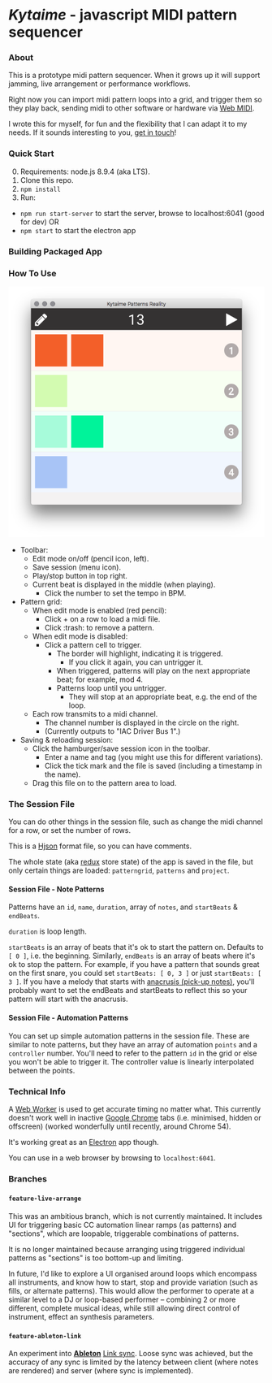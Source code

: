 # *Kytaime* - javascript MIDI pattern sequencer

### About
This is a prototype midi pattern sequencer. When it grows up it will support jamming, live arrangement or performance workflows.

Right now you can import midi pattern loops into a grid, and trigger them so they play back, sending midi to other software or hardware via [Web MIDI](https://webaudio.github.io/web-midi-api/).

I wrote this for myself, for fun and the flexibility that I can adapt it to my needs. If it sounds interesting to you, [get in touch](mailto:kytaime@cartoonbeats.com)! 

### Quick Start
0. Requirements: node.js 8.9.4 (aka LTS). 
1. Clone this repo.
2. `npm install`
3. Run:
  - `npm run start-server` to start the server, browse to localhost:6041 (good for dev) OR
  - `npm start` to start the electron app

### Building Packaged App


### How To Use
![screenshot](doc/kytaime-screenshot.png)

- Toolbar:
  - Edit mode on/off (pencil icon, left).
  - Save session (menu icon).
  - Play/stop button in top right.
  - Current beat is displayed in the middle (when playing).
    - Click the number to set the tempo in BPM.
- Pattern grid:
  - When edit mode is enabled (red pencil):
    - Click + on a row to load a midi file.
    - Click :trash: to remove a pattern.
  - When edit mode is disabled:
    - Click a pattern cell to trigger. 
      - The border will highlight, indicating it is triggered.
        - If you click it again, you can untrigger it.
      - When triggered, patterns will play on the next appropriate beat; for example, mod 4.
      - Patterns loop until you untrigger.
        - They will stop at an appropriate beat, e.g. the end of the loop.
  - Each row transmits to a midi channel.
    - The channel number is displayed in the circle on the right.
    - (Currently outputs to "IAC Driver Bus 1".)
- Saving & reloading session:
  - Click the hamburger/save session icon in the toolbar.
    - Enter a name and tag (you might use this for different variations).
    - Click the tick mark and the file is saved (including a timestamp in the name).
  - Drag this file on to the pattern area to load.

### The Session File

You can do other things in the session file, such as change the midi channel for a row, or set the number of rows.

This is a [Hjson](https://hjson.org) format file, so you can have comments.

The whole state (aka [redux](http://redux.js.org) store state) of the app is saved in the file, but only certain things are loaded: `patterngrid`, `patterns` and `project`.

#### Session File - Note Patterns
Patterns have an `id`, `name`, `duration`, array of `notes`, and `startBeats` & `endBeats`.

`duration` is loop length.

`startBeats` is an array of beats that it's ok to start the pattern on. Defaults to `[ 0 ]`, i.e. the beginning. Similarly, `endBeats` is an array of beats where it's ok to stop the pattern. For example, if you have a pattern that sounds great on the first snare, you could set `startBeats: [ 0, 3 ]` or just `startBeats: [ 3 ]`. If you have a melody that starts with [anacrusis (pick-up notes)](https://en.wikipedia.org/wiki/Anacrusis), you'll probably want to set the endBeats and startBeats to reflect this so your pattern will start with the anacrusis.

#### Session File - Automation Patterns
You can set up simple automation patterns in the session file. These are similar to note patterns, but they have an array of automation `points` and a `controller` number. You'll need to refer to the pattern `id` in the grid or else you won't be able to trigger it. The controller value is linearly interpolated between the points.

### Technical Info
A [Web Worker](https://en.wikipedia.org/wiki/Web_worker) is used to get accurate timing no matter what. This currently doesn't work well in inactive [Google Chrome](http://google.com/chrome) tabs (i.e. minimised, hidden or offscreen) (worked wonderfully until recently, around Chrome 54). 

It's working great as an [Electron](http://electron.atom.io) app though.

You can use in a web browser by browsing to `localhost:6041`.


### Branches

#### `feature-live-arrange`
This was an ambitious branch, which is not currently maintained. It includes UI for triggering basic CC automation linear ramps (as patterns) and "sections", which are loopable, triggerable combinations of patterns.

It is no longer maintained because arranging using triggered individual patterns as "sections" is too bottom-up and limiting. 

In future, I'd like to explore a UI organised around loops which encompass all instruments, and know how to start, stop and provide variation (such as fills, or alternate patterns). This would allow the performer to operate at a similar level to a DJ or loop-based performer – combining 2 or more different, complete musical ideas, while still allowing direct control of instrument, effect an synthesis parameters.

#### `feature-ableton-link`
An experiment into [__Ableton__](https://www.ableton.com) [Link sync](https://github.com/ableton/link/). Loose sync was achieved, but the accuracy of any sync is limited by the latency between client (where notes are rendered) and server (where sync is implemented).

